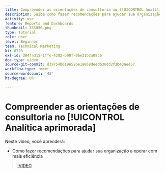 ```yaml
---
title: Compreender as orientações de consultoria no [!UICONTROL Analítica aprimorada]
description: Saiba como fazer recomendações para ajudar sua organização a operar com mais eficiência no Workfront.
activity: use
feature: Reports and Dashboards
thumbnail: 335056.png
type: Tutorial
role: User
level: Beginner
team: Technical Marketing
kt: 8723
exl-id: 304fad15-1ffd-4282-b90f-0be31b2a08c6
doc-type: video
source-git-commit: d39754b619e526e1a869deedb38dd2f2b43aee57
workflow-type: tm+mt
source-wordcount: '43'
ht-degree: 0%

---
```


# Compreender as orientações de consultoria no [!UICONTROL Analítica aprimorada]

Neste vídeo, você aprenderá:

* Como fazer recomendações para ajudar sua organização a operar com mais eficiência

>[!VIDEO](https://video.tv.adobe.com/v/335056/?quality=12)
